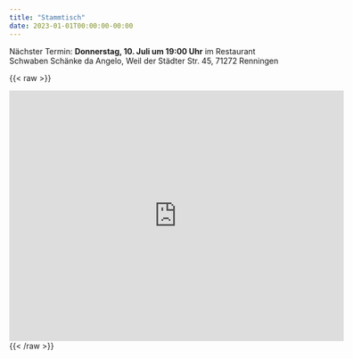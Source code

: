 ```yaml
---
title: "Stammtisch"
date: 2023-01-01T00:00:00-00:00
---
```


Nächster Termin: **Donnerstag, 10. Juli um 19:00 Uhr** im Restaurant Schwaben Schänke da Angelo, Weil der Städter Str. 45, 71272 Renningen

{{< raw >}}
<iframe src="https://www.google.com/maps/embed?pb=!1m18!1m12!1m3!1d2630.053031373167!2d8.92827887716123!3d48.76178357131925!2m3!1f0!2f0!3f0!3m2!1i1024!2i768!4f13.1!3m3!1m2!1s0x4797619bcabf27cd%3A0x2c7b665e515e268!2sRestaurant%20Schwaben%20Sch%C3%A4nke%20da%20Angelo!5e0!3m2!1sde!2sde!4v1748884138852!5m2!1sde!2sde" width="600" height="450" style="border:0;" allowfullscreen="" loading="lazy" referrerpolicy="no-referrer-when-downgrade"></iframe>
{{< /raw >}}
